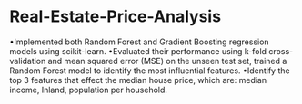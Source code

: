 # Real-Estate-Price-Analysis
•Implemented both Random Forest and Gradient Boosting regression models using scikit-learn.
•Evaluated their performance using k-fold cross-validation and mean squared error (MSE) on the unseen test set, trained a Random Forest model to identify the most influential features.
•Identify the top 3 features that effect the median house price, which are: median income, Inland, population per household.

